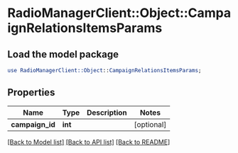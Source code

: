 # RadioManagerClient::Object::CampaignRelationsItemsParams

## Load the model package
```perl
use RadioManagerClient::Object::CampaignRelationsItemsParams;
```

## Properties
Name | Type | Description | Notes
------------ | ------------- | ------------- | -------------
**campaign_id** | **int** |  | [optional] 

[[Back to Model list]](../README.md#documentation-for-models) [[Back to API list]](../README.md#documentation-for-api-endpoints) [[Back to README]](../README.md)


